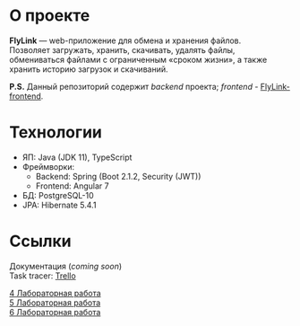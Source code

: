# О проекте
__FlyLink__ — web-приложение для обмена и хранения файлов.  
Позволяет загружать, хранить, скачивать, удалять файлы, обмениваться файлами с ограниченным «сроком жизни», а также хранить историю загрузок и скачиваний.

__P.S.__ Данный репозиторий содержит _backend_ проекта; _frontend_ - [FlyLink-frontend](https://github.com/Egor-Ananko-650503/FlyLink-frontend).

# Технологии
* ЯП: Java (JDK 11), TypeScript
* Фреймворки: 
    * Backend: Spring (Boot 2.1.2, Security (JWT))
    * Frontend: Angular 7
* БД: PostgreSQL-10
* JPA: Hibernate 5.4.1

#  Ссылки
Документация (_coming soon_)  
Task tracer: [Trello](https://trello.com/b/07D8F6Bv)

[4 Лабораторная работа](docs/PairProgramming/BuslovAlexey.md)</br>
[5 Лабораторная работа](docs/lab5.md)</br>
[6 Лабораторная работа](docs/lab6.md)</br>
